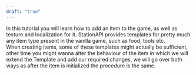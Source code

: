 ```yaml
---
draft: "true"
---
```

In this tutorial you will learn how to add an item to the game, as well as texture and localization for it. StationAPI provides templates for pretty much any item type present in the vanilla game, such as food, tools etc.  
When creating items, some of these templates might actually be sufficient, other time you might wanna alter the behaviour of the item in which we will extend the Template and add our required changes, we will go over both ways as after the item is initialized the procedure is the same.
